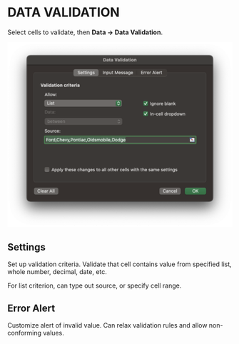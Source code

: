 # DATA VALIDATION

Select cells to validate, then **Data &rarr; Data Validation**.

![Data Validation](../assets/data_validation.png)

## Settings

Set up validation criteria. Validate that cell contains value from specified list, whole number, decimal, date, etc.

For list criterion, can type out source, or specify cell range.

## Error Alert

Customize alert of invalid value. Can relax validation rules and allow non-conforming values.
